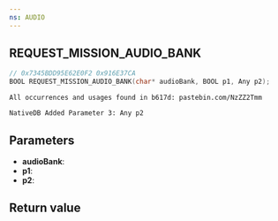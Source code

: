 ```yaml
---
ns: AUDIO
---
```

## REQUEST_MISSION_AUDIO_BANK

```c
// 0x7345BDD95E62E0F2 0x916E37CA
BOOL REQUEST_MISSION_AUDIO_BANK(char* audioBank, BOOL p1, Any p2);
```

```
All occurrences and usages found in b617d: pastebin.com/NzZZ2Tmm  
```

```
NativeDB Added Parameter 3: Any p2
```

## Parameters
* **audioBank**: 
* **p1**: 
* **p2**: 

## Return value
